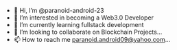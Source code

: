 - 👋 Hi, I’m @paranoid-android-23
- 👀 I’m interested in becoming a Web3.0 Developer
- 🌱 I’m currently learning fullstack development
- 💞️ I’m looking to collaborate on Blockchain Projects...
- 📫 How to reach me paranoid.android09@yahoo.com...

<!---
paranoid-android-23/paranoid-android-23 is a ✨ special ✨ repository because its `README.md` (this file) appears on your GitHub profile.
You can click the Preview link to take a look at your changes.
--->
